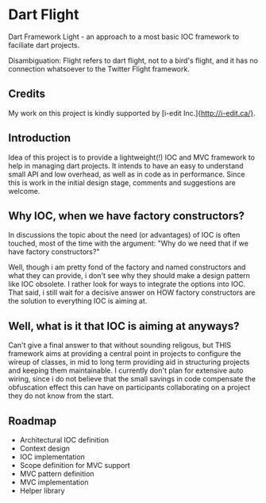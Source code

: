 Dart Flight
========

Dart Framework Light - an approach to a most basic IOC framework to faciliate dart projects.

Disambiguation: Flight refers to dart flight, not to a bird's flight, and it has no connection whatsoever to the Twitter Flight framework. 


Credits
--------
My work on this project is kindly supported by [i-edit Inc.]{http://i-edit.ca/}.


Introduction
------------

Idea of this project is to provide a lightweight(!) IOC and MVC framework to help in managing dart projects.
It intends to have an easy to understand small API and low overhead, as well as in code as in performance.
Since this is work in the initial design stage, comments and suggestions are welcome.

Why IOC, when we have factory constructors?
--------------------
In discussions the topic about the need (or advantages) of IOC is often touched, most of the time with the argument:
"Why do we need that if we have factory constructors?"

Well, though i am pretty fond of the factory and named constructors and what they can provide, i don't see why they should
make a design pattern like IOC obsolete. I rather look for ways to integrate the options into IOC.
That said, i still wait for a decisive answer on HOW factory constructors are the solution to everything IOC is aiming at.

Well, what is it that IOC is aiming at anyways?
-----------------------------

Can't give a final answer to that without sounding religous, but THIS framework aims at providing a central point in projects to configure the wireup of classes, in mid to long term providing aid
in structuring projects and keeping them maintainable. 
I currently don't plan for extensive auto wiring, since i do not believe that the small savings in code compensate the obfuscation effect this can have
on participants collaborating on a project they do not know from the start.

Roadmap
-------

- Architectural IOC definition
- Context design
- IOC implementation
- Scope definition for MVC support
- MVC pattern definition
- MVC implementation
- Helper library
